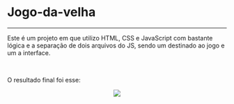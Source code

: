 # Jogo-da-velha
<hr>
<p>Este é um projeto em que utilizo HTML, CSS e JavaScript com bastante lógica e a separação de dois arquivos do JS, sendo um destinado ao jogo e um a interface. </p>
<br>
<p>O resultado final foi esse: </p>
<div align="center">
<img src="https://user-images.githubusercontent.com/87099741/157501237-07f811b7-a012-497d-99c0-785452a12f23.png">
</div>
